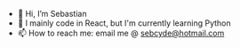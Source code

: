- 👋 Hi, I’m Sebastian
- 🌱 I mainly code in React, but I'm currently learning Python
- 📫 How to reach me: email me @ sebcyde@hotmail.com

<!---
sebcyde/sebcyde is a ✨ special ✨ repository because its `README.md` (this file) appears on your GitHub profile.
You can click the Preview link to take a look at your changes.
--->
